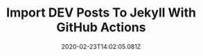 ---
layout: defaults
modal-id: 6
date: 2020-02-23T14:02:05.081Z
img: https://i.imgur.com/ZigNAHr.png
alt: Cover Image
title: Import DEV Posts To Jekyll With GitHub Actions
link: https://dev.to/benhayehudi/import-dev-posts-to-jekyll-with-github-actions-1bni
    
---